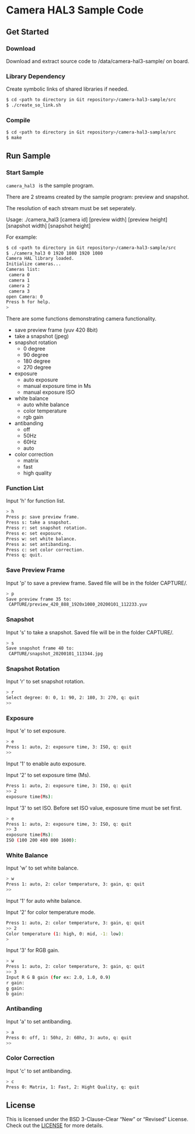 # Camera HAL3 Sample Code

## Get Started

### Download

Download and extract source code to /data/camera-hal3-sample/ on board.

### Library Dependency

Create symbolic links of shared libraries if needed.

```bash
$ cd <path to directory in Git repository>/camera-hal3-sample/src
$ ./create_so_link.sh
```

### Compile

```bash
$ cd <path to directory in Git repository>/camera-hal3-sample/src
$ make
```

## Run Sample

### Start Sample

```camera_hal3 ``` is the sample program.

There are 2 streams created by the sample program: preview and snapshot.

The resolution of each stream must be set seperately.

Usage: ./camera_hal3 [camera id] [preview width] [preview height] [snapshot width] [snapshot height]

For example:
```bash
$ cd <path to directory in Git repository>/camera-hal3-sample/src
$ ./camera_hal3 0 1920 1080 1920 1080
Camera HAL library loaded.
Initialize cameras...
Cameras list:
 camera 0
 camera 1
 camera 2
 camera 3
open Camera: 0
Press h for help.
>
```
There are some functions demonstrating camera functionality.

+ save preview frame (yuv 420 8bit)
+ take a snapshot (jpeg)
+ snapshot rotation
    + 0 degree
    + 90 degree
    + 180 degree
    + 270 degree
+ exposure
    + auto exposure
    + manual exposure time in Ms
    + manual exposure ISO
+ white balance
    + auto white balance
    + color temperature
    + rgb gain
+ antibanding
    + off
    + 50Hz
    + 60Hz
    + auto
+ color correction
    + matrix
    + fast
    + high quality


### Function List  

Input 'h' for function list.

``` bash
> h
Press p: save preview frame.
Press s: take a snapshot.
Press r: set snapshot rotation.
Press e: set exposure.
Press w: set white balance.
Press a: set antibanding.
Press c: set color correction.
Press q: quit.
```

### Save Preview Frame

Input 'p' to save a preview frame. Saved file will be in the folder CAPTURE/.

```bash
> p
Save preview frame 35 to:
 CAPTURE/preview_420_888_1920x1080_20200101_112233.yuv
```

### Snapshot

Input 's' to take a snapshot. Saved file will be in the folder CAPTURE/.

```bash
> s
Save snapshot frame 40 to:
 CAPTURE/snapshot_20200101_113344.jpg
```

### Snapshot Rotation

Input 'r' to set snapshot rotation.

```bash
> r
Select degree: 0: 0, 1: 90, 2: 180, 3: 270, q: quit
>>
```

### Exposure

Input 'e' to set exposure.

```bash
> e
Press 1: auto, 2: exposure time, 3: ISO, q: quit
>> 
```

Input '1' to enable auto exposure.

Input '2' to set exposure time (Ms).

```bash
Press 1: auto, 2: exposure time, 3: ISO, q: quit
>> 2
exposure time(Ms):
```

Input '3' to set ISO. Before set ISO value, exposure time must be set first.

```bash
> e
Press 1: auto, 2: exposure time, 3: ISO, q: quit
>> 3
exposure time(Ms): 
ISO (100 200 400 800 1600): 
```

### White Balance

Input 'w' to set white balance.

```bash
> w
Press 1: auto, 2: color temperature, 3: gain, q: quit
>> 
```

Input '1' for auto white balance.

Input '2' for color temperature mode.

```bash
Press 1: auto, 2: color temperature, 3: gain, q: quit
>> 2
Color temperature (1: high, 0: mid, -1: low):
>
```

Input '3' for RGB gain.

```bash 
> w
Press 1: auto, 2: color temperature, 3: gain, q: quit
>> 3
Input R G B gain (for ex: 2.0, 1.0, 0.9)
r gain:
g gain:
b gain:
```

### Antibanding

Input 'a' to set antibanding.

```bash
> a
Press 0: off, 1: 50hz, 2: 60hz, 3: auto, q: quit
>>
```

### Color Correction

Input 'c' to set antibanding.

```bash
> c
Press 0: Matrix, 1: Fast, 2: Hight Quality, q: quit
```

## License
This is licensed under the BSD 3-Clause-Clear “New” or “Revised” License. Check out the [LICENSE](LICENSE) for more details.